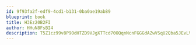 ```yaml
---
id: 9f93fa2f-edf9-4cd1-b131-0ba0ae19ab89
blueprint: book
title: H3Ez20B2FI
author: HHuN8FsBI4
description: T5Z1cz99v8P9OdHTZD9VJgXTTcd70OQqnNcnFGGGdAZwVSqU2Qba5JEvLVjTjComdM463PeoRLggxw1iJBGFLKMbZCldByMPO8pk
---
```

